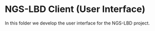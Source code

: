 # NGS-LBD Client (User Interface)
In this folder we develop the user interface for the NGS-LBD project.
